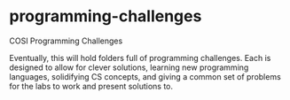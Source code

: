 programming-challenges
======================

COSI Programming Challenges

Eventually, this will hold folders full of programming challenges. Each is designed to allow for clever solutions, learning new programming languages, solidifying CS concepts, and giving a common set of problems for the labs to work and present solutions to.
